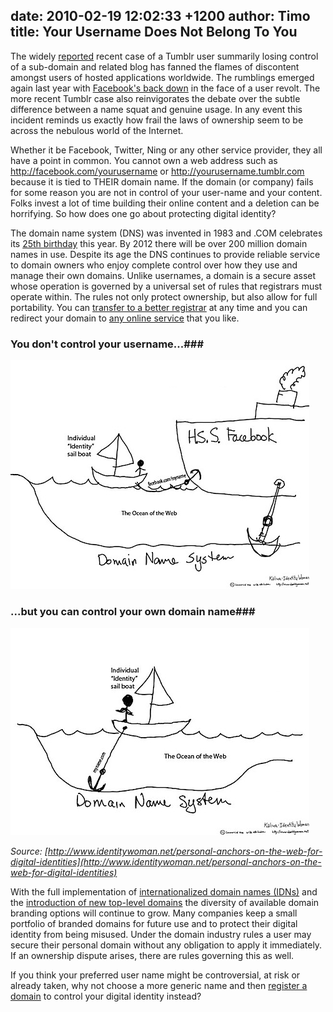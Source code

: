 date: 2010-02-19 12:02:33 +1200
author: Timo
title: Your Username Does Not Belong To You
----

The widely [reported](http://tumbledore.tumblr.com/post/393030100/tumblr-stole-my-domain-at-the-behest-of-a-corporation) recent case of a Tumblr user summarily losing control of a sub-domain and related blog has fanned the flames of discontent amongst users of hosted applications worldwide. The rumblings emerged again last year with [Facebook's back down](http://www.techcrunch.com/2010/01/23/facebook-gives-harman-his-name-back-apologizes/) in the face of a user revolt. The more recent Tumblr case also reinvigorates the debate over the subtle difference between a name squat and genuine usage. In any event this incident reminds us exactly how frail the laws of ownership seem to be across the nebulous world of the Internet.

Whether it be Facebook, Twitter, Ning or any other service provider, they all have a point in common. You cannot own a web address such as http://facebook.com/yourusername or http://yourusername.tumblr.com because it is tied to THEIR domain name. If the domain (or company) fails for some reason you are not in control of your user-name and your content. Folks invest a lot of time building their online content and a deletion can be horrifying. So how does one go about protecting digital identity?

The domain name system (DNS) was invented in 1983 and .COM celebrates its [25th birthday](http://archived.link/http://25yearsof.com) this year. By 2012 there will be over 200 million domain names in use. Despite its age the DNS continues to provide reliable service to domain owners who enjoy complete control over how they use and manage their own domains. Unlike usernames, a domain is a secure asset whose operation is governed by a universal set of rules that registrars must operate within. The rules not only protect ownership, but also allow for full portability. You can [transfer to a better registrar](https://iwantmyname.com/domains/domain-transfer) at any time and you can redirect your domain to [any online service](https://iwantmyname.com/services) that you like.


### You don't control your username...###

![username-facebook.png](/media/2010-02-19-username-facebook.png)


### ...but you can control your own domain name###

![domainname-dns.png](/media/2010-02-19-domainname-dns.png)

*Source: [http://www.identitywoman.net/personal-anchors-on-the-web-for-digital-identities](http://www.identitywoman.net/personal-anchors-on-the-web-for-digital-identities)*

With the full implementation of [internationalized domain names (IDNs)](https://iwantmyname.com/idns/search-register-internationalised-domain-names) and the [introduction of new top-level domains](https://iwantmyname.com/blog/2009/06/list-new-gtld-domain-extensions-2010.html) the diversity of available domain branding options will continue to grow. Many companies keep a small portfolio of branded domains for future use and to protect their digital identity from being misused. Under the domain industry rules a user may secure their personal domain without any obligation to apply it immediately. If an ownership dispute arises, there are rules governing this as well.

If you think your preferred user name might be controversial, at risk or already taken, why not choose a more generic name and then [register a domain](https://iwantmyname.com) to control your digital identity instead?
